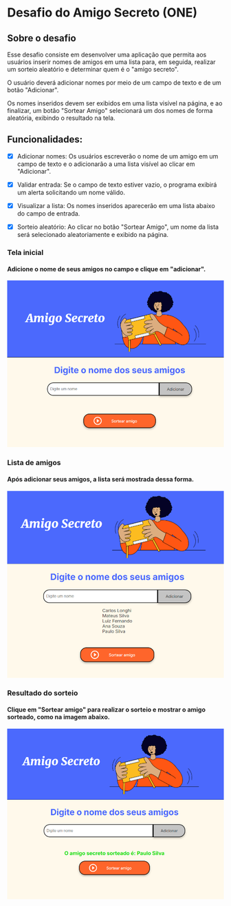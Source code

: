 # Desafio do Amigo Secreto (ONE)

## Sobre o desafio

Esse desafio consiste em desenvolver uma aplicação que permita aos usuários inserir nomes de amigos em uma lista para, em seguida, realizar um sorteio aleatório e determinar quem é o "amigo secreto".

O usuário deverá adicionar nomes por meio de um campo de texto e de um botão "Adicionar".

Os nomes inseridos devem ser exibidos em uma lista visível na página, e ao finalizar, um botão "Sortear Amigo" selecionará um dos nomes de forma aleatória, exibindo o resultado na tela.

## Funcionalidades:

- [x] Adicionar nomes: Os usuários escreverão o nome de um amigo em um campo de texto e o adicionarão a uma lista visível ao clicar em "Adicionar".

- [x] Validar entrada: Se o campo de texto estiver vazio, o programa exibirá um alerta solicitando um nome válido.

- [x] Visualizar a lista: Os nomes inseridos aparecerão em uma lista abaixo do campo de entrada.

- [x] Sorteio aleatório: Ao clicar no botão "Sortear Amigo", um nome da lista será selecionado aleatoriamente e exibido na página.

### Tela inicial

#### Adicione o nome de seus amigos no campo e clique em "adicionar".

![Tela inicial](assets/screenshots/inicio.png)

### Lista de amigos

#### Após adicionar seus amigos, a lista será mostrada dessa forma.

![Lista de amigos](assets/screenshots/lista-de-amigos.png)

### Resultado do sorteio

#### Clique em "Sortear amigo" para realizar o sorteio e mostrar o amigo sorteado, como na imagem abaixo.

![Resultado do sorteio](assets/screenshots/amigo-sorteado.png)
